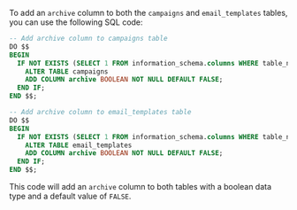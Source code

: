 To add an `archive` column to both the `campaigns` and `email_templates` tables, you can use the following SQL code:

```sql
-- Add archive column to campaigns table
DO $$
BEGIN
  IF NOT EXISTS (SELECT 1 FROM information_schema.columns WHERE table_name = 'campaigns' AND column_name = 'archive') THEN
    ALTER TABLE campaigns
    ADD COLUMN archive BOOLEAN NOT NULL DEFAULT FALSE;
  END IF;
END $$;

-- Add archive column to email_templates table
DO $$
BEGIN
  IF NOT EXISTS (SELECT 1 FROM information_schema.columns WHERE table_name = 'email_templates' AND column_name = 'archive') THEN
    ALTER TABLE email_templates
    ADD COLUMN archive BOOLEAN NOT NULL DEFAULT FALSE;
  END IF;
END $$;
```

This code will add an `archive` column to both tables with a boolean data type and a default value of `FALSE`.